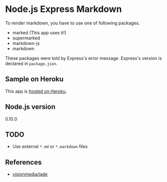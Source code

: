 # Node.js Express Markdown

To render markdown, you have to use one of following packages.

* marked (This app uses it!)
* supermarked
* markdown-js
* markdown

These packages were told by Express's error message. Express's version is declared in `package.json`.

## Sample on Heroku

This app is [hosted on Heroku](http://ka-nodejs-express-markdown.herokuapp.com).

## Node.js version

0.10.0

## TODO

* Use external `*.md` or `*.markdown` files

## References

* [visionmedia/jade](https://github.com/visionmedia/jade)
